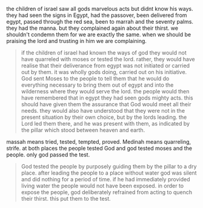 the children of israel saw all gods marvelous acts but didnt know his ways. they had 
seen the signs in Egypt, had the passover, been delivered from egypt, passed through the 
red sea, been to marrah and the seventy palms. they had the manna. but they complained
again about their thirst. we shouldn't condemn them for we are exactly the same. when
we should be praising the lord and trusting in him we are complaining.

> if the children of israel had known the ways of god they would not have quarreled with moses or tested the lord. rather, they would have realise that their deliverance from egypt was not initiated or carried out by them. it was wholly gods doing, carried out on his initiative. God sent Moses to the people to tell them that he would do everything necessary to bring them out of egypt and into the wilderness where they would serve the lord. the people would then have remembered that in egypt they had seen gods mighty acts. this should have given them the assurance that God would meet all their needs. they would also have understood that they were not in the present situation by their own choice, but by the lords leading. the Lord led them there, and he was present with them, as indicated by the pillar which stood between heaven and earth. 

massah means tried, tested, tempted, proved. Medinah means quarreling, strife. at both places the people tested God and god tested moses and the people. only god passed the test. 

> God tested the people by purposely guiding them by the pillar to a dry place. after leading the people to a place without water god was silent and did nothing for a period of time. if he had immediately provided living water the people would not have been exposed. in order to expose the people, god deliberately refrained from acting to quench their thirst. this put them to the test. 
